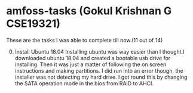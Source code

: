 # amfoss-tasks (Gokul Krishnan G CSE19321)
These are the tasks I was able to complete till now.(11 out of 14)

0. Install Ubuntu 18.04
  Installing ubuntu was way easier than I thought.I downloaded ubuntu 18.04 and created a bootable usb drive for installing. Then it was just a matter of following the on screen instructions and making partitions. I did run into an error though, the installer was not detecting my hard drive. I got round this by changing the SATA operation mode in the bios from RAID to AHCI.
